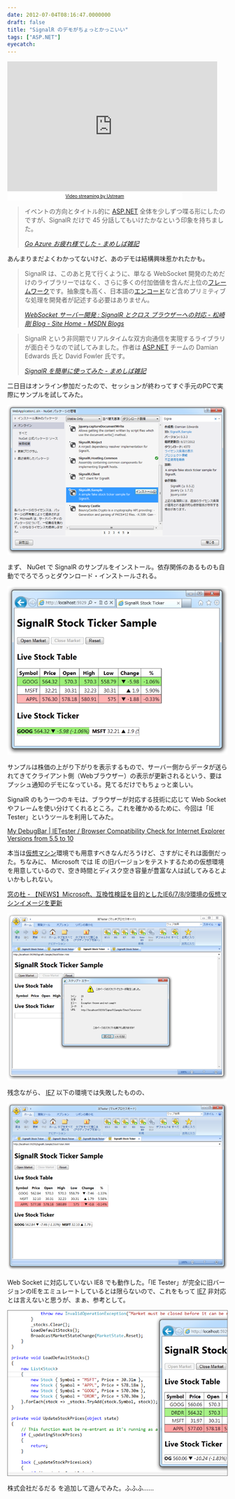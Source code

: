 ```yaml
---
date: 2012-07-04T08:16:47.0000000
draft: false
title: "SignalR のデモがちょっとかっこいい"
tags: ["ASP.NET"]
eyecatch: 
---
```

<p><iframe width="480" height="296" src="http://www.ustream.tv/embed/recorded/23660820" scrolling="no" frameborder="0" style="border: 0px none transparent;">    </iframe><br /><a href="http://www.ustream.tv/" style="padding: 2px 0px 4px; width: 400px; background: #ffffff; display: block; color: #000000; font-weight: normal; font-size: 10px; text-decoration: underline; text-align: center;" target="_blank">Video streaming by Ustream</a></p>

<blockquote cite="http://d.hatena.ne.jp/shiba-yan/20120702/1341200408">
<p>イベントの方向とタイトル的に <a class="keyword" href="http://d.hatena.ne.jp/keyword/ASP.NET">ASP.NET</a> 全体を少しずつ喋る形にしたのですが、SignalR だけで 45 分話してもいけたかなという印象を持ちました。</p>

<cite><a href="http://d.hatena.ne.jp/shiba-yan/20120702/1341200408">Go Azure &#x304A;&#x75B2;&#x308C;&#x69D8;&#x3067;&#x3057;&#x305F; - &#x307E;&#x3081;&#x3057;&#x3070;&#x96D1;&#x8A18;</a></cite>
</blockquote>
<p>あんまりまだよくわかってないけど、あのデモは結構興味惹かれたかも。</p>

<blockquote cite="http://blogs.msdn.com/b/tsmatsuz/archive/2012/04/27/signalr-websocket-development-and-cross-browser-compatibility.aspx">
<p>SignalR は、このあと見て行くように、単なる WebSocket 開発のためだけのライブラリーではなく、さらに多くの付加価値を含んだ上位の<a class="keyword" href="http://d.hatena.ne.jp/keyword/%A5%D5%A5%EC%A1%BC%A5%E0%A5%EF%A1%BC%A5%AF">フレームワーク</a>です。抽象度も高く、日本語の<a class="keyword" href="http://d.hatena.ne.jp/keyword/%A5%A8%A5%F3%A5%B3%A1%BC%A5%C9">エンコード</a>など含めプリミティブな処理を開発者が記述する必要はありません。</p>

<cite><a href="http://blogs.msdn.com/b/tsmatsuz/archive/2012/04/27/signalr-websocket-development-and-cross-browser-compatibility.aspx">
WebSocket &#x30B5;&#x30FC;&#x30D0;&#x30FC;&#x958B;&#x767A; : SignalR &#x3068;&#x30AF;&#x30ED;&#x30B9; &#x30D6;&#x30E9;&#x30A6;&#x30B6;&#x30FC;&#x3078;&#x306E;&#x5BFE;&#x5FDC; - &#x677E;&#x5D0E; &#x525B; Blog - Site Home - MSDN Blogs
</a></cite>
</blockquote>

<blockquote cite="http://d.hatena.ne.jp/shiba-yan/20120314/1331650899">
<p>SignalR という非同期でリアルタイムな双方向通信を実現するライブラリが面白そうなので試してみました。作者は <a class="keyword" href="http://d.hatena.ne.jp/keyword/ASP.NET">ASP.NET</a> チームの Damian Edwards 氏と David Fowler 氏です。</p>

<cite><a href="http://d.hatena.ne.jp/shiba-yan/20120314/1331650899">SignalR &#x3092;&#x7C21;&#x5358;&#x306B;&#x4F7F;&#x3063;&#x3066;&#x307F;&#x305F; - &#x307E;&#x3081;&#x3057;&#x3070;&#x96D1;&#x8A18;</a></cite>
</blockquote>
<p>二日目はオンライン参加だったので、セッションが終わってすぐ手元のPCで実際にサンプルを試してみた。</p><p><img src="20120704080210.png" alt="f:id:daruyanagi:20120704080210p:plain" title="f:id:daruyanagi:20120704080210p:plain" class="hatena-fotolife"></p><p>まず、 NuGet で SignalR のサンプルをインストール。依存関係のあるものも自動ででろでろっとダウンロード・インストールされる。</p><p><img src="20120704080345.png" alt="f:id:daruyanagi:20120704080345p:plain" title="f:id:daruyanagi:20120704080345p:plain" class="hatena-fotolife"></p><p>サンプルは株価の上がり下がりを表示するもので、サーバー側からデータが送られてきてクライアント側（Webブラウザー）の表示が更新されるという、要はプッシュ通知のデモになっている。見てるだけでもちょっと楽しい。</p><p>SignalR のもう一つのキモは、ブラウザーが対応する技術に応じて Web Socket やフレームを使い分けてくれるところ。これを確かめるために、今回は「IE Tester」というツールを利用してみた。</p><p><a href="http://my-debugbar.com/wiki/IETester/HomePage">My DebugBar | IETester / Browser Compatibility Check for Internet Explorer Versions from 5.5 to 10 </a></p><p>本当は<a class="keyword" href="http://d.hatena.ne.jp/keyword/%B2%BE%C1%DB%A5%DE%A5%B7%A5%F3">仮想マシン</a>環境でも用意すべきなんだろうけど、さすがにそれは面倒だった。ちなみに、 Microsoft では IE の旧バージョンをテストするための仮想環境を用意しているので、空き時間とディスク空き容量が豊富な人は試してみるとよいかもしれない。</p><p><a href="http://www.forest.impress.co.jp/docs/news/20120416_526780.html">&#x7A93;&#x306E;&#x675C; - &#x3010;NEWS&#x3011;Microsoft&#x3001;&#x4E92;&#x63DB;&#x6027;&#x691C;&#x8A3C;&#x3092;&#x76EE;&#x7684;&#x3068;&#x3057;&#x305F;IE6/7/8/9&#x74B0;&#x5883;&#x306E;&#x4EEE;&#x60F3;&#x30DE;&#x30B7;&#x30F3;&#x30A4;&#x30E1;&#x30FC;&#x30B8;&#x3092;&#x66F4;&#x65B0;</a></p><p><img src="20120704080652.png" alt="f:id:daruyanagi:20120704080652p:plain" title="f:id:daruyanagi:20120704080652p:plain" class="hatena-fotolife"></p><p>残念ながら、 <a class="keyword" href="http://d.hatena.ne.jp/keyword/IE7">IE7</a> 以下の環境では失敗したものの、</p><p><img src="20120704080658.png" alt="f:id:daruyanagi:20120704080658p:plain" title="f:id:daruyanagi:20120704080658p:plain" class="hatena-fotolife"></p><p>Web Socket に対応していない IE8 でも動作した。「IE Tester」が完全に旧バージョンのIEをエミュレートしているとは限らないので、これをもって <a class="keyword" href="http://d.hatena.ne.jp/keyword/IE7">IE7</a> 非対応とは言えないと思うが、まぁ、参考として。</p><p><img src="20120704081526.png" alt="f:id:daruyanagi:20120704081526p:plain" title="f:id:daruyanagi:20120704081526p:plain" class="hatena-fotolife"></p><p>株式会社だるだる を追加して遊んでみた。ふふふ……</p>
